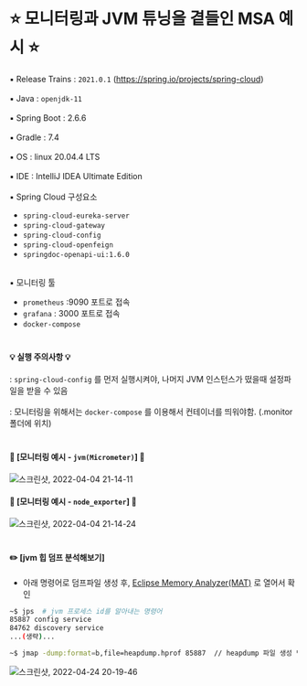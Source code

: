 # :star: 모니터링과 JVM 튜닝을 곁들인 MSA 예시 :star:

▪️ Release Trains : `2021.0.1` (https://spring.io/projects/spring-cloud) <br></br>
▪️ Java : `openjdk-11`<br></br>
▪️ Spring Boot : 2.6.6 <br></br>
▪️ Gradle : 7.4 <br></br>
▪️ OS : linux 20.04.4 LTS <br></br>
▪️ IDE : IntelliJ IDEA Ultimate Edition <br></br>
▪️ Spring Cloud 구성요소
  - `spring-cloud-eureka-server`
  - `spring-cloud-gateway`
  - `spring-cloud-config`
  - `spring-cloud-openfeign`
  - `springdoc-openapi-ui:1.6.0`
<br></br>

▪️ 모니터링 툴
  - `prometheus` :9090 포트로 접속
  - `grafana`  : 3000 포트로 접속
  - `docker-compose`

#
#### 💡 실행 주의사항 💡
  : `spring-cloud-config` 를 먼저 실행시켜야, 나머지 JVM 인스턴스가 떴을때 설정파일을 받을 수 있음<br></br>
  : 모니터링을 위해서는 `docker-compose` 를 이용해서 컨테이너를 띄워야함. (.monitor 폴더에 위치)
#
#### 👀 [모니터링 예시 - `jvm(Micrometer)`] 👀 
![스크린샷, 2022-04-04 21-14-11](https://user-images.githubusercontent.com/81698076/166152593-81ab4819-fe4d-4883-b0fd-c063a154f446.png)

#### 👀 [모니터링 예시 - `node_exporter`] 👀 
![스크린샷, 2022-04-04 21-14-24](https://user-images.githubusercontent.com/81698076/166152600-ed819a39-a4e3-4e00-a890-f3573118879b.png)

#
#### ✏️ [jvm 힙 덤프 분석해보기]
  - 아래 명령어로 덤프파일 생성 후, [Eclipse Memory Analyzer(MAT)](https://www.eclipse.org/mat/) 로 열어서 확인
```bash
~$ jps  # jvm 프로세스 id를 알아내는 명령어
85887 config service 
84762 discovery service
...(생략)...

~$ jmap -dump:format=b,file=heapdump.hprof 85887  // heapdump 파일 생성 명령어

```
![스크린샷, 2022-04-24 20-19-46](https://user-images.githubusercontent.com/81698076/166153011-7ddfdeec-de80-484d-a1fe-e5fcf01717f4.png)
